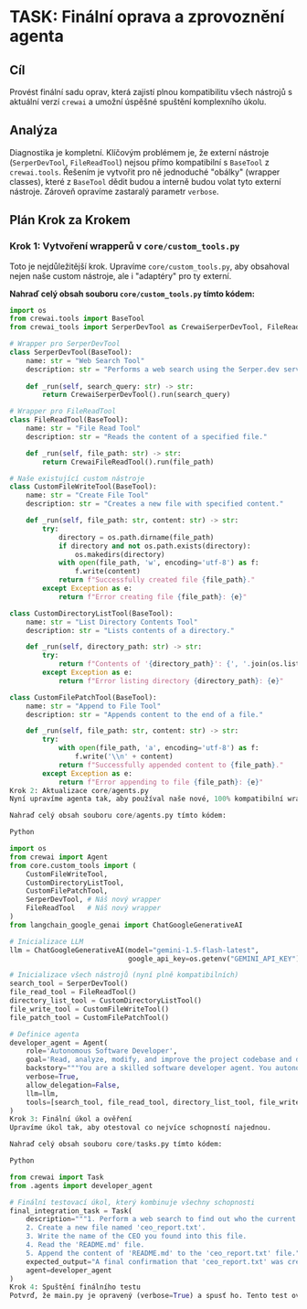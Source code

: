 
# TASK: Finální oprava a zprovoznění agenta

## Cíl
Provést finální sadu oprav, která zajistí plnou kompatibilitu všech nástrojů s aktuální verzí `crewai` a umožní úspěšné spuštění komplexního úkolu.

## Analýza
Diagnostika je kompletní. Klíčovým problémem je, že externí nástroje (`SerperDevTool`, `FileReadTool`) nejsou přímo kompatibilní s `BaseTool` z `crewai.tools`. Řešením je vytvořit pro ně jednoduché "obálky" (wrapper classes), které z `BaseTool` dědit budou a interně budou volat tyto externí nástroje. Zároveň opravíme zastaralý parametr `verbose`.

## Plán Krok za Krokem

### Krok 1: Vytvoření wrapperů v `core/custom_tools.py`
Toto je nejdůležitější krok. Upravíme `core/custom_tools.py`, aby obsahoval nejen naše custom nástroje, ale i "adaptéry" pro ty externí.

**Nahraď celý obsah souboru `core/custom_tools.py` tímto kódem:**
```python
import os
from crewai.tools import BaseTool
from crewai_tools import SerperDevTool as CrewaiSerperDevTool, FileReadTool as CrewaiFileReadTool

# Wrapper pro SerperDevTool
class SerperDevTool(BaseTool):
    name: str = "Web Search Tool"
    description: str = "Performs a web search using the Serper.dev service."
    
    def _run(self, search_query: str) -> str:
        return CrewaiSerperDevTool().run(search_query)

# Wrapper pro FileReadTool
class FileReadTool(BaseTool):
    name: str = "File Read Tool"
    description: str = "Reads the content of a specified file."

    def _run(self, file_path: str) -> str:
        return CrewaiFileReadTool().run(file_path)

# Naše existující custom nástroje
class CustomFileWriteTool(BaseTool):
    name: str = "Create File Tool"
    description: str = "Creates a new file with specified content."

    def _run(self, file_path: str, content: str) -> str:
        try:
            directory = os.path.dirname(file_path)
            if directory and not os.path.exists(directory):
                os.makedirs(directory)
            with open(file_path, 'w', encoding='utf-8') as f:
                f.write(content)
            return f"Successfully created file {file_path}."
        except Exception as e:
            return f"Error creating file {file_path}: {e}"

class CustomDirectoryListTool(BaseTool):
    name: str = "List Directory Contents Tool"
    description: str = "Lists contents of a directory."

    def _run(self, directory_path: str) -> str:
        try:
            return f"Contents of '{directory_path}': {', '.join(os.listdir(directory_path))}"
        except Exception as e:
            return f"Error listing directory {directory_path}: {e}"

class CustomFilePatchTool(BaseTool):
    name: str = "Append to File Tool"
    description: str = "Appends content to the end of a file."

    def _run(self, file_path: str, content: str) -> str:
        try:
            with open(file_path, 'a', encoding='utf-8') as f:
                f.write('\\n' + content)
            return f"Successfully appended content to {file_path}."
        except Exception as e:
            return f"Error appending to file {file_path}: {e}"
Krok 2: Aktualizace core/agents.py
Nyní upravíme agenta tak, aby používal naše nové, 100% kompatibilní wrappery.

Nahraď celý obsah souboru core/agents.py tímto kódem:

Python

import os
from crewai import Agent
from core.custom_tools import (
    CustomFileWriteTool, 
    CustomDirectoryListTool, 
    CustomFilePatchTool,
    SerperDevTool, # Náš nový wrapper
    FileReadTool   # Náš nový wrapper
)
from langchain_google_genai import ChatGoogleGenerativeAI

# Inicializace LLM
llm = ChatGoogleGenerativeAI(model="gemini-1.5-flash-latest",
                             google_api_key=os.getenv("GEMINI_API_KEY"))

# Inicializace všech nástrojů (nyní plně kompatibilních)
search_tool = SerperDevTool()
file_read_tool = FileReadTool()
directory_list_tool = CustomDirectoryListTool()
file_write_tool = CustomFileWriteTool()
file_patch_tool = CustomFilePatchTool()

# Definice agenta
developer_agent = Agent(
    role='Autonomous Software Developer',
    goal='Read, analyze, modify, and improve the project codebase and documentation.',
    backstory="""You are a skilled software developer agent. You autonomously maintain and enhance the project.""",
    verbose=True,
    allow_delegation=False,
    llm=llm,
    tools=[search_tool, file_read_tool, directory_list_tool, file_write_tool, file_patch_tool]
)
Krok 3: Finální úkol a ověření
Upravíme úkol tak, aby otestoval co nejvíce schopností najednou.

Nahraď celý obsah souboru core/tasks.py tímto kódem:

Python

from crewai import Task
from .agents import developer_agent

# Finální testovací úkol, který kombinuje všechny schopnosti
final_integration_task = Task(
    description="""1. Perform a web search to find out who the current CEO of OpenAI is.
    2. Create a new file named 'ceo_report.txt'.
    3. Write the name of the CEO you found into this file.
    4. Read the 'README.md' file.
    5. Append the content of 'README.md' to the 'ceo_report.txt' file.""",
    expected_output="A final confirmation that 'ceo_report.txt' was created and updated with both the CEO's name and the README content.",
    agent=developer_agent
)
Krok 4: Spuštění finálního testu
Potvrď, že main.py je opravený (verbose=True) a spusť ho. Tento test ověří všechny nástroje a jejich vzájemnou spolupráci.